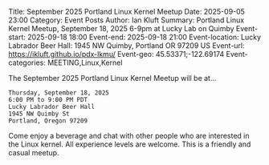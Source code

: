 Title: September 2025 Portland Linux Kernel Meetup
Date: 2025-09-05 23:00
Category: Event Posts
Author: Ian Kluft
Summary: Portland Linux Kernel Meetup, September 18, 2025 6-9pm at Lucky Lab on Quimby
Event-start: 2025-09-18 18:00
Event-end: 2025-09-18 21:00
Event-location: Lucky Labrador Beer Hall: 1945 NW Quimby, Portland OR 97209 US
Event-url: https://ikluft.github.io/pdx-lkmu/
Event-geo: 45.53371;-122.69174
Event-categories: MEETING,Linux,Kernel

The September 2025 Portland Linux Kernel Meetup will be at...

    Thursday, September 18, 2025
    6:00 PM to 9:00 PM PDT
    Lucky Labrador Beer Hall
    1945 NW Quimby St
    Portland, Oregon 97209

Come enjoy a beverage and chat with other people who are interested in the Linux kernel. All experience levels are welcome. This is a friendly and casual meetup.
